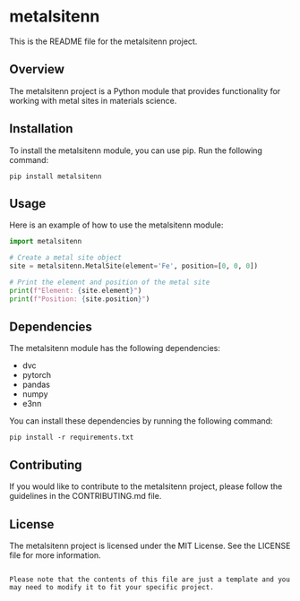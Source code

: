 # metalsitenn

This is the README file for the metalsitenn project.

## Overview

The metalsitenn project is a Python module that provides functionality for working with metal sites in materials science.

## Installation

To install the metalsitenn module, you can use pip. Run the following command:

```shell
pip install metalsitenn
```

## Usage

Here is an example of how to use the metalsitenn module:

```python
import metalsitenn

# Create a metal site object
site = metalsitenn.MetalSite(element='Fe', position=[0, 0, 0])

# Print the element and position of the metal site
print(f"Element: {site.element}")
print(f"Position: {site.position}")
```

## Dependencies

The metalsitenn module has the following dependencies:

- dvc
- pytorch
- pandas
- numpy
- e3nn

You can install these dependencies by running the following command:

```shell
pip install -r requirements.txt
```

## Contributing

If you would like to contribute to the metalsitenn project, please follow the guidelines in the CONTRIBUTING.md file.

## License

The metalsitenn project is licensed under the MIT License. See the LICENSE file for more information.
```

Please note that the contents of this file are just a template and you may need to modify it to fit your specific project.